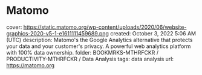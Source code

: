 # Matomo

cover: https://static.matomo.org/wp-content/uploads/2020/06/website-graphics-2020-v5-1-e1611111459689.png
created: October 3, 2022 5:06 AM (UTC)
description: Matomo's the Google Analytics alternative that protects your data and your customer's privacy. A powerful web analytics platform with 100% data ownership.
folder: BOOKMRKS-MTHRFCKR / PRODUCTIVITY-MTHRFCKR / Data Analysis
tags: data analysis
url: https://matomo.org